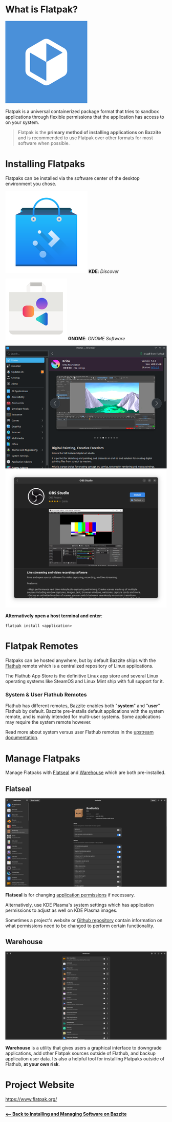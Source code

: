 <!-- ANCHOR: METADATA -->
<!--{"url_discourse": "https://universal-blue.discourse.group/docs?topic=2636", "fetched_at": "2024-09-03 16:43:08.564302+00:00"}-->
<!-- ANCHOR_END: METADATA -->

# What is Flatpak?

![Flatpak|100x100, 100%](../img/Flatpak.png)

Flatpak is a universal containerized package format that tries to sandbox applications through flexible permissions that the application has access to on your system.  


> Flatpak is the **primary method of installing applications on Bazzite** and is recommended to use Flatpak over other formats for most software when possible.

# Installing Flatpaks

Flatpaks can be installed via the software center of the desktop environment you chose.

![Discover|50x50, 100%](../img/Discover_icon.png) 
**KDE**: *Discover*

![GNOME Software|50x50, 100%](../img/Gnome_Software.png) 
**GNOME**: *GNOME Software* 

![Discover|659x500, 100%](../img/Discover.png)
![GNOME Software Center](../img/Gnome_Software_Center.png)



**Alternatively open a host terminal and enter**:
```
flatpak install <application>
```

# Flatpak Remotes

Flatpaks can be hosted anywhere, but by default Bazzite ships with the [Flathub](https://flathub.org/) remote which is a centralized repository of Linux applications.

The Flathub App Store is the definitive Linux app store and several Linux operating systems like SteamOS and Linux Mint ship with full support for it.

### System & User Flathub Remotes

Flathub has different remotes, Bazzite enables both "**system**" and "**user**" Flathub by default.  Bazzite pre-installs default applications with the system remote, and is mainly intended for multi-user systems.  Some applications may require the system remote however.

Read more about system versus user Flathub remotes in the [upstream documentation](https://docs.flathub.org/docs/for-users/user-vs-system-install/).

# Manage Flatpaks

Manage Flatpaks with [Flatseal](https://github.com/tchx84/Flatseal) and [Warehouse](https://github.com/flattool/warehouse) which are both pre-installed.

## Flatseal

![Flatseal|690x376](../img/Flatseal.png)

**Flatseal** is for changing [application permissions](https://github.com/tchx84/Flatseal/blob/92e675e5ad2129f2aabf324261570eef442494f6/DOCUMENTATION.md) if necessary.

Alternatively, use KDE Plasma's system settings which has application permissions to adjust as well on KDE Plasma images.

Sometimes a project's website or [Github repository](https://github.com/flathub/com.discordapp.Discord/wiki/Rich-Precense-(discord-rpc)#flatpak-applications) contain information on what permissions need to be changed to perform certain functionality.

## Warehouse

![Warehouse|690x376](../img/Warehouse.png)

**Warehouse** is a utility that gives users a graphical interface to downgrade applications, add other Flatpak sources outside of Flathub, and backup application user data.  Its also a helpful tool for installing Flatpaks outside of Flathub, **at your own risk**.


# Project Website

https://www.flatpak.org/


<hr>

[**<-- Back to Installing and Managing Software on Bazzite**](./index.md)